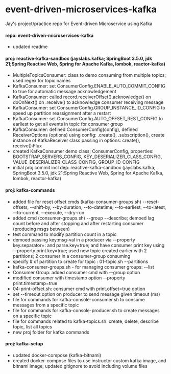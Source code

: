 # event-driven-microservices-kafka
Jay's project/practice repo for Event-driven Microservice using Kafka

#### repo: event-driven-microservices-kafka
- updated readme

#### proj: reactive-kafka-sandbox (jayslabs.kafka; SpringBoot 3.5.0, jdk 21;Spring Reactive Web, Spring for Apache Kafka, lombok, reactor-kafka)
- MultipleTopicsConsumer: class to demo consuming from multiple topics; used regex for topic names
- KafkaConsumer: set ConsumerConfig.ENABLE_AUTO_COMMIT_CONFIG to true for automatic message acknowledgement
- KafkaConsumer: called record.receiverOffset().acknowledge() on doOnNext() on .receive() to acknowledge consumer receiving message
- KafkaConsumer: set ConsumerConfig.GROUP_INSTANCE_ID_CONFIG to speed up partition reassignment after a restart
- KafkaConsumer: set ConsumerConfig.AUTO_OFFSET_REST_CONFIG to earliest to get all events in topic for consumer group
- KafkaConsumer: defined ConsumerConfig(config), defined ReceiverOptions (options) using config: .create(), .subscription(<topics>), create instance of KafkaReceiver class passing in options: create(), receive():Flux<ReceiverRecord>
- created KafkaConsumer demo class; ConsumerConfig,  properties: BOOTSTRAP_SERVERS_CONFIG, KEY_DESERIALIZER_CLASS_CONFIG, VALUE_DESERIALIZER_CLASS_CONFIG, GROUP_ID_CONFIG
- initial proj commit incl dep: reactive-kafka-sandbox (jayslabs.kafka; SpringBoot 3.5.0, jdk 21;Spring Reactive Web, Spring for Apache Kafka, lombok, reactor-kafka)

#### proj: kafka-commands
- added file for reset offset cmds (kafka-consumer-groups.sh) --reset-offsets, --shift-by, --by-duration, 
--to-datetime, --to-earliest, --to-latest, --to-current, --execute, --dry-run
- added cmd (consumer-groups.sh) --group --describe; demoed lag count before and after stopping and after restarting consumer (producing msgs between)
- test command to modify partition count in a topic
- demoed passing key:msg-val in a producer via --property key.separator=: and parse.key=true;
and have consumer print key using --property print.key=true; used new topic created earlier with 
2 partitions; 2 consumer in a consumer-group consuming
- specify # of partition to create for topic : 01-topic.sh --partitions
- kafka-consumer-groups.sh - for managing consumer groups: --list
- Consumer Group: added consumer cmd with --group option
- modified consumer with timestamp option --property print.timestamp=true
- 04-print-offset.sh: consumer cmd with print.offset=true option
- set --timeout option on producer to send message given timeout (ms)
- file for commands for kafka-console-consumer.sh to consume messages from a specific topic
- file for commands for kafka-console-producer.sh to create messages on a specific topic
- file for commands related to kafka-topics.sh: create, delete, describe topic, list all topics
- new proj folder for kafka commands

#### proj: kafka-setup
- updated docker-compose (kafka-bitnami)
- created docker-compose files to use instructor custom kafka image, and bitnami image; updated gitignore to avoid including volume files